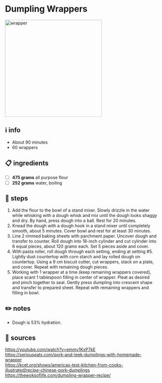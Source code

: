 # Dumpling Wrappers
<img src="https://thewoksoflife.com/wp-content/uploads/2022/12/dumpling-wrapper-recipe.jpg" alt="wrapper" width="320"/>  

## ℹ️ info
* About 90 minutes  
* 60 wrappers  

## 📋 ingredients
- [ ] **475	grams**	all purpose flour
- [ ] **252	grams**	water, boiling

## 🔪 steps
1. Add the flour to the bowl of a stand mixer. Slowly drizzle in the water while whisking with a dough whisk and mix until the dough looks shaggy and dry. By hand, press dough into a ball. Rest for 20 minutes.
2. Knead the dough with a dough hook in a stand mixer until completely smooth, about 5 minutes. Cover bowl and rest for at least 30 minutes.
3. Line 2 rimmed baking sheets with parchment paper. Uncover dough and transfer to counter. Roll dough into 18-inch cylinder and cut cylinder into 6 equal pieces, about 120 grams each. Set 5 pieces aside and cover.
4. With pasta roller, roll dough through each setting, ending at setting #5. Lightly dust countertop with corn starch and lay rolled dough on countertop. Using a 9 cm biscuit cutter, cut wrappers, stack on a plate, and cover. Repeat with remaining dough pieces.
5. Working with 1 wrapper at a time (keep remaining wrappers covered), place scant 1 tablespoon filling in center of wrapper. Pleat as desired and pinch together to seal. Gently press dumpling into crescent shape and transfer to prepared sheet. Repeat with remaining wrappers and filling in bowl.

## ✏️ notes
* Dough is 53% hydration.  

## 🔗 sources
https://youtube.com/watch?v=emmv1KxP7kE  
https://seriouseats.com/pork-and-leek-dumplings-with-homemade-wrapper  
https://kcet.org/shows/americas-test-kitchen-from-cooks-illustrated/recipe-chinese-pork-dumplings  
https://thewoksoflife.com/dumpling-wrapper-recipe/  
